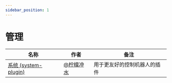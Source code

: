 ```yaml
---
sidebar_position: 1
---
```


# 管理

| 名称  |  作者  | 备注  |
|-------| ----- |------ |
| [系统 (system-plugin)](https://github.com/yoimiya-kokomi/Miao-Yunzai/tree/system) | [@柠檬冲水](https://github.com/ningmengchongshui) | 用于更友好的控制机器人的插件 |
